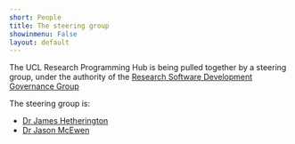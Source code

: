 ```yaml
---
short: People 
title: The steering group 
showinmenu: False
layout: default
---
```


The UCL Research Programming Hub is being pulled together by a steering group,
under the authority of the 
[Research Software Development Governance Group](http://www.ucl.ac.uk/isd/about/governance/research-it/research-software-group)

The steering group is:

* [Dr James Hetherington](https://www.ucl.ac.uk/research-it-services/our-people/james)
* [Dr Jason McEwen](http://www.jasonmcewen.org)
